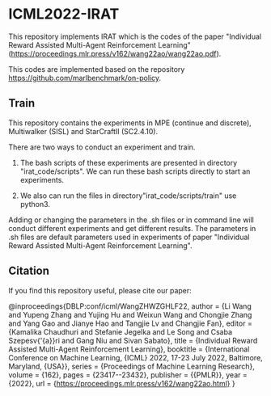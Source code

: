 # ICML2022-IRAT
This repository implements IRAT which is the codes of the paper "Individual Reward Assisted Multi-Agent Reinforcement Learning" (https://proceedings.mlr.press/v162/wang22ao/wang22ao.pdf).

This codes are implemented based on the repository https://github.com/marlbenchmark/on-policy.

## Train
This repository contains the experiments in MPE (continue and discrete), Multiwalker (SISL) and StarCraftII (SC2.4.10).

There are two ways to conduct an experiment and train.

1. The bash scripts of these experiments are presented in directory "irat_code/scripts". We can run these bash scripts directly to start an experiments. 

2. We also can run the files in directory"irat_code/scripts/train" use python3. 

Adding or changing the parameters in the .sh files or in command line will conduct different experiments and get different results. The parameters in .sh files are default parameters used in experiments of paper "Individual Reward Assisted Multi-Agent Reinforcement Learning".

## Citation
If you find this repository useful, please cite our paper:

@inproceedings{DBLP:conf/icml/WangZHWZGHLF22,
  author    = {Li Wang and
               Yupeng Zhang and
               Yujing Hu and
               Weixun Wang and
               Chongjie Zhang and
               Yang Gao and
               Jianye Hao and
               Tangjie Lv and
               Changjie Fan},
  editor    = {Kamalika Chaudhuri and
               Stefanie Jegelka and
               Le Song and
               Csaba Szepesv{\'{a}}ri and
               Gang Niu and
               Sivan Sabato},
  title     = {Individual Reward Assisted Multi-Agent Reinforcement Learning},
  booktitle = {International Conference on Machine Learning, {ICML} 2022, 17-23 July
               2022, Baltimore, Maryland, {USA}},
  series    = {Proceedings of Machine Learning Research},
  volume    = {162},
  pages     = {23417--23432},
  publisher = {{PMLR}},
  year      = {2022},
  url       = {https://proceedings.mlr.press/v162/wang22ao.html}
}
